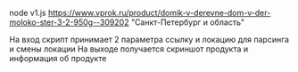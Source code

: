 node v1.js https://www.vprok.ru/product/domik-v-derevne-dom-v-der-moloko-ster-3-2-950g--309202 "Санкт-Петербург и область"

На вход скрипт принимает 2 параметра ссылку и локацию для парсинга и смены локации
На выходе получается скриншот продукта и информация об продукте
